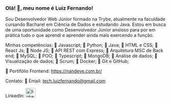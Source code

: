 ### Olá! 👋, meu nome é Luiz Fernando!

Sou Desenvolvedor Web Júnior formado na Trybe, atualmente na faculdade cursando Bacharel em Ciência de Dados e estudando Java.
Estou em busca de uma oportunidade como Desenvolvedor Júnior ansioso para por em prática tudo o que aprendi e aprender ainda mais exercendo a função.

Minhas competências:
🔹 Javascript;
🔹 Python;
🔹 Java;
🔹 HTML e CSS;
🔹 React Js;
🔹 Node JS;
🔹 API REST com Express;
🔹 Arquitetura MSC de Back end;
🔹 MySQL;
🔹 POO;
🔹 Typescript;
🔹 MongoDB;
🔹 Análise de dados;
🔹 Visualização de dados;
🔹 Scrum;
🔹 Docker;
🔹 Git e GitHub;

🔶 Portifólio Frontend: https://nandeve.com.br/

Contato:
🔸 Email: tech.luizfernando@gmail.com

LinkedIn: 
[<img src='https://cdn.icon-icons.com/icons2/99/PNG/512/linkedin_socialnetwork_17441.png' alt='linkedin' height='30'>](https://www.linkedin.com/in/nandorodrigues/)
